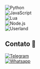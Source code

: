 
![Python](https://img.shields.io/badge/Python-3.9-FFD43B?logo=python&logoColor=white&style=for-the-badge&labelColor=306998)  
![JavaScript](https://img.shields.io/badge/JavaScript-ES6-FFD700?logo=javascript&logoColor=white&style=for-the-badge&labelColor=black)  
![Lua](https://img.shields.io/badge/Lua-5.1-2C2D72?logo=lua&logoColor=white&style=for-the-badge&labelColor=2C2D72)  
![Node.js](https://img.shields.io/badge/Node.js-14.x-339933?logo=node.js&logoColor=white&style=for-the-badge&labelColor=8CC84B)  
![Userland](https://img.shields.io/badge/Userland-Ubuntu-FF6F00?logo=ubuntu&logoColor=white&style=for-the-badge&labelColor=black)  

## Contato 📱
[![Telegram](https://img.shields.io/badge/Telegram-isaque2311-4C8FBB?logo=telegram&logoColor=white&style=for-the-badge&labelColor=4C8FBB&label=Contact%20Me)](https://t.me/isaque2311)  
[![Whatsapp](https://img.shields.io/badge/Whatsapp-isaque2311-25D366?logo=whatsapp&logoColor=white&style=for-the-badge&labelColor=25D366&label=Contact%20Me)](https://wa.me/559984271816)
